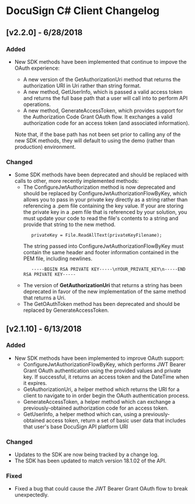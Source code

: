 # DocuSign C# Client Changelog

## [v2.2.0] - 6/28/2018
### Added
* New SDK methods have been implemented that continue to impove the OAuth experience:
    * A new version of the GetAuthorizationUri method that returns the authorization URI in Uri rather than string format.
    * A new method, GetUserInfo, which is passed a valid access token and returns the full base path that a user will call into to perform API operations.
    * A new method, GenerateAccessToken, which provides support for the Authorization Code Grant OAuth flow. It exchanges a valid authorization code for an access token (and associated information).    
    
  Note that, if the base path has not been set prior to calling any of the new SDK methods, they will default to using the demo (rather than production) environment.

### Changed
* Some SDK methods have been deprecated and should be replaced with calls to other, more recently implemented methods:
  * The ConfigureJwtAuthorization method is now deprecated and should be replaced by ConfigureJwtAuthorizationFlowByKey, which allows you to pass in your private key directly as a string rather than referencing a .pem file containing the key value. If your are storing the private key in a .pem file that is referenced by your solution, you must update your code to read the file's contents to a string and provide that string to the new method.
    ```
       privateKey = File.ReadAllText(privateKeyFilename);
    ```
    The string passed into ConfigureJwtAuthorizationFlowByKey must contain the same header and footer information contained in the PEM file, including newlines.
    ```
       -----BEGIN RSA PRIVATE KEY-----\nYOUR_PRIVATE_KEY\n-----END RSA PRIVATE KEY-----
    ```
  * The version of **GetAuthorizationUri** that returns a string has been deprecated in favor of the new implementation of the same method that returns a Uri.  
  * The GetOAuthToken method has been deprecated and should be replaced by GenerateAccessToken.

## [v2.1.10] - 6/13/2018
### Added
* New SDK methods have been implemented to improve OAuth support:
    * ConfigureJwtAuthorizationFlowByKey, which performs JWT Bearer Grant OAuth authentication using the provided values and private key. If successful, it returns an access token and the DateTime when it expires.
    * GetAuthorizationUri, a helper method which returns the URI for a client to navigate to in order begin the OAuth authentication process.
    * GenerateAccessToken, a helper method which can exchange a previously-obtained authorization code for an access token.
    * GetUserInfo, a helper method which can, using a previously-obtained access token, return a set of basic user data that includes that user's base DocuSign API platform URI
    
### Changed
* Updates to the SDK are now being tracked by a change log.
* The SDK has been updated to match version 18.1.02 of the API.

### Fixed
* Fixed a bug that could cause the JWT Bearer Grant OAuth flow to break unexpectedly.
